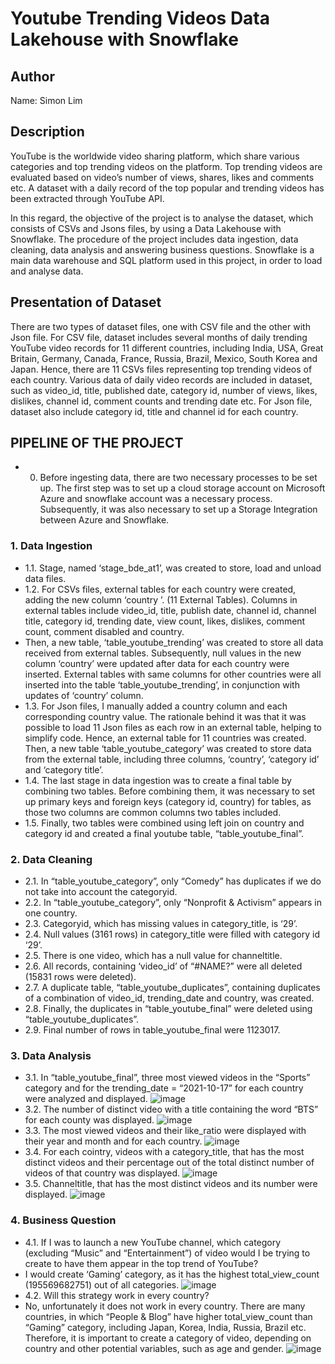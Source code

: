 # Youtube Trending Videos Data Lakehouse with Snowflake 

## Author
Name: Simon Lim

## Description
YouTube is the worldwide video sharing platform, which share various categories and top trending videos on the platform. Top trending videos are evaluated based on video’s number of views, shares, likes and comments etc. A dataset with a daily record of the top popular and trending videos has been extracted through YouTube API. 

In this regard, the objective of the project is to analyse the dataset, which consists of CSVs and Jsons files, by using a Data Lakehouse with Snowflake. The procedure of the project includes data ingestion, data cleaning, data analysis and answering business questions. Snowflake is a main data warehouse and SQL platform used in this project, in order to load and analyse data. 


## Presentation of Dataset
There are two types of dataset files, one with CSV file and the other with Json file. For CSV file, dataset includes several months of daily trending YouTube video records for 11 different countries, including India, USA, Great Britain, Germany, Canada, France, Russia, Brazil, Mexico, South Korea and Japan. Hence, there are 11 CSVs files representing top trending videos of each country. Various data of daily video records are included in dataset, such as video_id, title, published date, category id, number of views, likes, dislikes, channel id, comment counts and trending date etc. 
For Json file, dataset also include category id, title and channel id for each country. 


## PIPELINE OF THE PROJECT 
- 0.	Before ingesting data, there are two necessary processes to be set up. The first step was to set up a cloud storage account on Microsoft Azure and snowflake account was a necessary process. Subsequently, it was also necessary to set up a Storage Integration between Azure and Snowflake. 

### 1.	Data Ingestion 
- 1.1.	Stage, named ‘stage_bde_at1’, was created to store, load and unload data files. 
- 1.2.	For CSVs files, external tables for each country were created, adding the new column ‘country ’.  (11 External Tables). Columns in external tables include video_id, title, publish date, channel id, channel title, category id, trending date, view count, likes, dislikes, comment count, comment disabled and country.
- Then, a new table, ‘table_youtube_trending’ was created to store all data received from external tables. Subsequently, null values in the new column ‘country’ were updated after data for each country were inserted. External tables with same columns for other countries were all inserted into the table ‘table_youtube_trending’, in conjunction with updates of ‘country’ column. 
- 1.3.	For Json files, I manually added a country column and each corresponding country value. The rationale behind it was that it was possible to load 11 Json files as each row in an external table, helping to simplify code. Hence, an external table for 11 countries was created. Then, a new table ‘table_youtube_category’ was created to store data from the external table, including three columns, ‘country’, ‘category id’ and ‘category title’. 
- 1.4.	The last stage in data ingestion was to create a final table by combining two tables. Before combining them, it was necessary to set up primary keys and foreign keys (category id, country) for tables, as those two columns are common columns two tables included. 
- 1.5.	Finally, two tables were combined using left join on country and category id and created a final youtube table, “table_youtube_final”. 

### 2. Data Cleaning
- 2.1.	In “table_youtube_category”, only “Comedy” has duplicates if we do not take into account the categoryid.
- 2.2.	In “table_youtube_category”, only “Nonprofit & Activism” appears in one country.
- 2.3.	Categoryid, which has missing values in category_title, is ‘29’.
- 2.4.	Null values (3161 rows) in category_title were filled with category id ‘29’. 
- 2.5.	There is one video, which has a null value for channeltitle.
- 2.6.	All records, containing ‘video_id’ of “#NAME?” were all deleted (15831 rows were deleted). 
- 2.7.	A duplicate table, “table_youtube_duplicates”, containing duplicates of a combination of video_id, trending_date and country, was created.
- 2.8.	Finally, the duplicates in “table_youtube_final” were deleted using “table_youtube_duplicates”. 
- 2.9.	Final number of rows in table_youtube_final were 1123017.
### 3. Data Analysis
- 3.1.	In “table_youtube_final”, three most viewed videos in the “Sports” category and for the trending_date = “2021-10-17” for each country were analyzed and displayed.
  ![image](https://github.com/SimonLim03/Youtube-Videos-Data-Lakehouse/assets/150989115/4cd1d575-f697-4360-b32e-6b23ef284773)
- 3.2.	The number of distinct video with a title containing the word “BTS” for each county was displayed.
  ![image](https://github.com/SimonLim03/Youtube-Videos-Data-Lakehouse/assets/150989115/ccb163ea-e14e-46c7-8405-d6bf3e08e91d)
- 3.3.	The most viewed videos and their like_ratio were displayed with their year and month and for each country.
  ![image](https://github.com/SimonLim03/Youtube-Videos-Data-Lakehouse/assets/150989115/8967f1e7-33fe-49fb-922c-89f32ce52c73)
- 3.4.	For each cointry, videos with a category_title, that has the most distinct videos and their percentage out of the total distinct number of videos of that country was displayed.
  ![image](https://github.com/SimonLim03/Youtube-Videos-Data-Lakehouse/assets/150989115/50ca48a0-19d7-4886-bd8d-900685335e2f)
- 3.5.	Channeltitle, that has the most distinct videos and its number were displayed.
  ![image](https://github.com/SimonLim03/Youtube-Videos-Data-Lakehouse/assets/150989115/9141409a-b01f-4f01-a539-be087c61deb8)

### 4. Business Question
- 4.1. If I was to launch a new YouTube channel, which category (excluding “Music” and “Entertainment”) of video would I be trying to create to have them appear in the top trend of YouTube?
-	I would create ‘Gaming’ category, as it has the highest total_view_count (195569682751) out of all categories. 
![image](https://github.com/SimonLim03/Youtube-Videos-Data-Lakehouse/assets/150989115/24baefa5-a57b-4273-a7db-fb5d6cd30021)
- 4.2. Will this strategy work in every country?
-	No, unfortunately it does not work in every country. There are many countries, in which “People & Blog” have higher total_view_count than “Gaming” category, including Japan, Korea, India, Russia, Brazil etc. Therefore, it is important to create a category of video, depending on country and other potential variables, such as age and gender.
  ![image](https://github.com/SimonLim03/Youtube-Videos-Data-Lakehouse/assets/150989115/dbf69742-413e-41bf-9256-dfb7d006055a)








